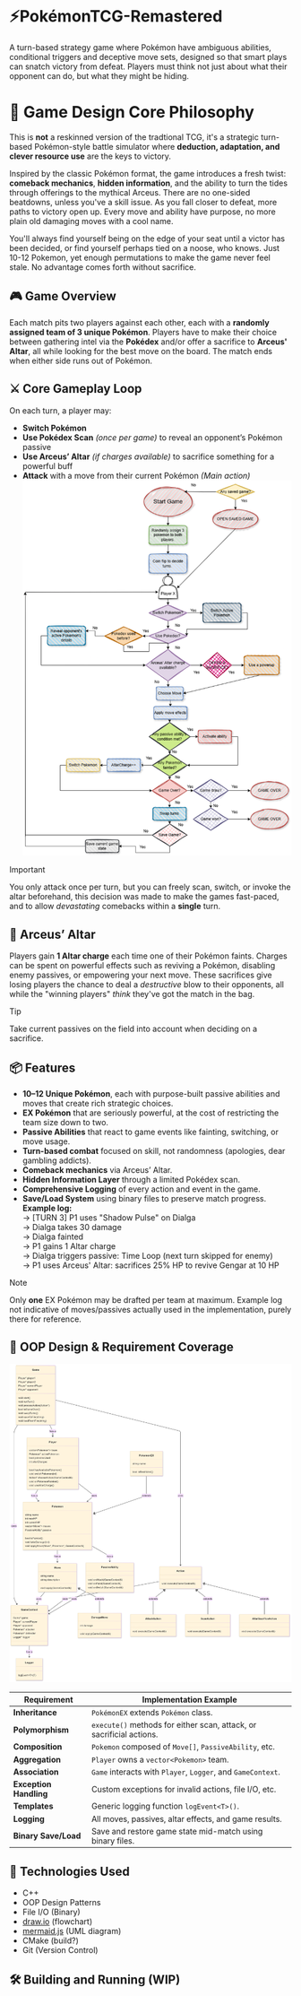# ⚡PokémonTCG-Remastered
A turn-based strategy game where Pokémon have ambiguous abilities, conditional triggers and deceptive move sets, designed so that smart plays can snatch victory from defeat. Players must think not just about what their opponent can do, but what they might be hiding. 

# 🧠 Game Design Core Philosophy
This is **not** a reskinned version of the tradtional TCG, it's a strategic turn-based Pokémon-style battle simulator where **deduction, adaptation, and clever resource use** are the keys to victory.

Inspired by the classic Pokémon format, the game introduces a fresh twist: **comeback mechanics**, **hidden information**, and the ability to turn the tides through offerings to the mythical Arceus. There are no one-sided beatdowns, unless you've a skill issue. As you fall closer to defeat, more paths to victory open up. Every move and ability have purpose, no more plain old damaging moves with a cool name. 

You'll always find yourself being on the edge of your seat until a victor has been decided, or find yourself perhaps tied on a noose, who knows. Just 10-12 Pokemon, yet enough permutations to make the game never feel stale. No advantage comes forth without sacrifice.

## 🎮 Game Overview

Each match pits two players against each other, each with a **randomly assigned team of 3 unique Pokémon**. Players have to make their choice between gathering intel via the **Pokédex** and/or offer a sacrifice to **Arceus' Altar**, all while looking for the best move on the board. The match ends when either side runs out of Pokémon.

## ⚔️ Core Gameplay Loop

On each turn, a player may:

- **Switch Pokémon** 
- **Use Pokédex Scan** *(once per game)* to reveal an opponent’s Pokémon passive
- **Use Arceus’ Altar** *(if charges available)* to sacrifice something for a powerful buff
- **Attack** with a move from their current Pokémon *(Main action)*
![High level logic flow](Pokemon_Project_Flowchart.drawio.png)
> [!IMPORTANT]
> You only attack once per turn, but you can freely scan, switch, or invoke the altar beforehand, this decision was made to make the games fast-paced, and to allow *devastating* comebacks within a **single** turn.

## 🔱 Arceus’ Altar

Players gain **1 Altar charge** each time one of their Pokémon faints. Charges can be spent on powerful effects such as reviving a Pokémon, disabling enemy passives, or empowering your next move. These sacrifices give losing players the chance to deal a *destructive* blow to their opponents, all while the "winning players" *think* they've got the match in the bag.

> [!TIP]
> Take current passives on the field into account when deciding on a sacrifice.

## 📦 Features

- **10–12 Unique Pokémon**, each with purpose-built passive abilities and moves that create rich strategic choices.
- **EX Pokémon** that are seriously powerful, at the cost of restricting the team size down to two.
- **Passive Abilities** that react to game events like fainting, switching, or move usage.
- **Turn-based combat** focused on skill, not randomness (apologies, dear gambling addicts).
- **Comeback mechanics** via Arceus’ Altar.
- **Hidden Information Layer** through a limited Pokédex scan.
- **Comprehensive Logging** of every action and event in the game.
- **Save/Load System** using binary files to preserve match progress.<br/>
**Example log:**<br/>
→ [TURN 3] P1 uses "Shadow Pulse" on Dialga<br/>
→ Dialga takes 30 damage<br/>
→ Dialga fainted<br/>
→ P1 gains 1 Altar charge<br/>
→ Dialga triggers passive: Time Loop (next turn skipped for enemy)<br/>
→ P1 uses Arceus' Altar: sacrifices 25% HP to revive Gengar at 10 HP

> [!NOTE]
> Only **one** EX Pokémon may be drafted per team at maximum. Example log not indicative of moves/passives actually used in the implementation, purely there for reference.

## 🧠 OOP Design & Requirement Coverage
![UML Diagram](finalUML.png)

| Requirement               | Implementation Example                                      |
|--------------------------|--------------------------------------------------------------|
| **Inheritance**          | `PokémonEX` extends `Pokémon` class.|
| **Polymorphism**         | `execute()` methods for either scan, attack, or sacrificial actions.|
| **Composition**          | `Pokemon` composed of `Move[]`, `PassiveAbility`, etc.|
| **Aggregation**          | `Player` owns a `vector<Pokemon>` team.|
| **Association**          | `Game` interacts with `Player`, `Logger`, and `GameContext`.|
| **Exception Handling**   | Custom exceptions for invalid actions, file I/O, etc.|
| **Templates**            | Generic logging function `logEvent<T>()`.|
| **Logging**              | All moves, passives, altar effects, and game results.|
| **Binary Save/Load**     | Save and restore game state mid-match using binary files.|

## 🧪 Technologies Used

- C++  
- OOP Design Patterns  
- File I/O (Binary)
- [draw.io](https://app.diagrams.net) (flowchart)
- [mermaid.js](https://www.mermaidchart.com) (UML diagram)
- CMake (build?)
- Git (Version Control)

## 🛠️ Building and Running (WIP)
